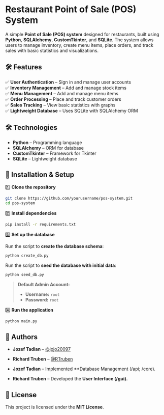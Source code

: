 # **Restaurant Point of Sale (POS) System**

A simple **Point of Sale (POS) system** designed for restaurants, built using **Python**, **SQLAlchemy**, **CustomTkinter**, and **SQLite**. The system allows users to manage inventory, create menu items, place orders, and track sales with basic statistics and visualizations.

## **🛠 Features**

✅ **User Authentication** – Sign in and manage user accounts  
✅ **Inventory Management** – Add and manage stock items  
✅ **Menu Management** – Add and manage menu items  
✅ **Order Processing** – Place and track customer orders  
✅ **Sales Tracking** – View basic statistics with graphs  
✅ **Lightweight Database** – Uses SQLite with SQLAlchemy ORM  

## **🛠 Technologies**

- **Python** – Programming language  
- **SQLAlchemy** – ORM for database
- **CustomTkinter** – Framework for Tkinter  
- **SQLite** – Lightweight database

## **🚀 Installation & Setup**

1️⃣ **Clone the repository**  
```bash
git clone https://github.com/yourusername/pos-system.git
cd pos-system
```

2️⃣ **Install dependencies**  
```bash
pip install -r requirements.txt
```

3️⃣ **Set up the database**  

Run the script to **create the database schema**:  
```bash
python create_db.py
```

Run the script to **seed the database with initial data**:  
```bash
python seed_db.py
```

> **Default Admin Account:**  
> - **Username:** `root`  
> - **Password:** `root`  

4️⃣ **Run the application**  
```bash
python main.py
```

## **📌 Authors**

- **Jozef Tadian** – [@jojo20097](https://github.com/jojo20097)  
- **Richard Truben** – [@RTruben](https://github.com/RTruben)  

- **Jozef Tadian** – Implemented **Database Management (/api; /core)*.*
- **Richard Truben** – Developed the **User Interface (/gui).**  

## **📜 License**  
This project is licensed under the **MIT License**.  
